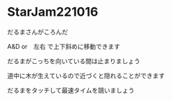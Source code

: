 # StarJam221016

だるまさんがころんだ

A&D or　左右 で上下斜めに移動できます

だるまがこっちを向いている間は止まりましょう

道中に木が生えているので近づくと隠れることができます

だるまをタッチして最速タイムを競いましょう
